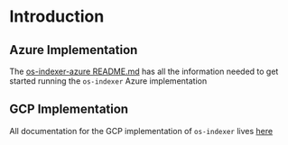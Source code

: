 # Introduction 

## Azure Implementation

The [os-indexer-azure README.md](./provider/indexer-azure/README.md) has all the information needed to get started
running the `os-indexer` Azure implementation

## GCP Implementation

All documentation for the GCP implementation of `os-indexer` lives [here](./provider/indexer-gcp/README.md)


